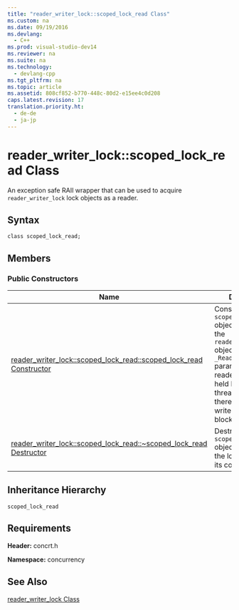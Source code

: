 ```yaml
---
title: "reader_writer_lock::scoped_lock_read Class"
ms.custom: na
ms.date: 09/19/2016
ms.devlang: 
  - C++
ms.prod: visual-studio-dev14
ms.reviewer: na
ms.suite: na
ms.technology: 
  - devlang-cpp
ms.tgt_pltfrm: na
ms.topic: article
ms.assetid: 808cf852-b770-448c-80d2-e15ee4c0d208
caps.latest.revision: 17
translation.priority.ht: 
  - de-de
  - ja-jp
---
```

# reader_writer_lock::scoped_lock_read Class
An exception safe RAII wrapper that can be used to acquire `reader_writer_lock` lock objects as a reader.  
  
## Syntax  
  
```  
class scoped_lock_read;  
```  
  
## Members  
  
### Public Constructors  
  
|Name|Description|  
|----------|-----------------|  
|[reader_writer_lock::scoped_lock_read::scoped_lock_read Constructor](../vs140/reader_writer_lock--scoped_lock_read--scoped_lock_read-Constructor.md)|Constructs a `scoped_lock_read` object and acquires the `reader_writer_lock` object passed in the `_Reader_writer_lock` parameter as a reader. If the lock is held by another thread as a writer or there are pending writers, this call will block.|  
|[reader_writer_lock::scoped_lock_read::~scoped_lock_read Destructor](../vs140/reader_writer_lock--scoped_lock_read--~scoped_lock_read-Destructor.md)|Destroys a `scoped_lock_read` object and releases the lock supplied in its constructor.|  
  
## Inheritance Hierarchy  
 `scoped_lock_read`  
  
## Requirements  
 **Header:** concrt.h  
  
 **Namespace:** concurrency  
  
## See Also  
 [reader_writer_lock Class](../vs140/reader_writer_lock-Class.md)